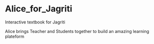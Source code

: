 # Alice_for_Jagriti
Interactive textbook for Jagriti

Alice brings Teacher and Students together to build an amazing learning plateform 
